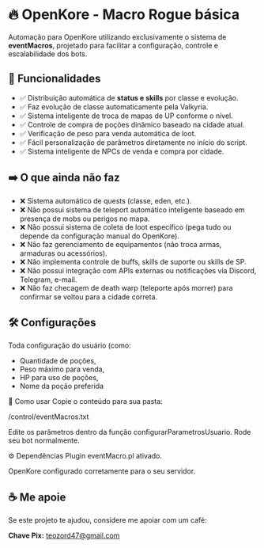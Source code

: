 # 🔥 OpenKore - Macro Rogue básica

Automação para OpenKore utilizando exclusivamente o sistema de **eventMacros**, projetado para facilitar a configuração, controle e escalabilidade dos bots.

## 🎯 Funcionalidades

- ✅ Distribuição automática de **status e skills** por classe e evolução.
- ✅ Faz evolução de classe automaticamente pela Valkyria.
- ✅ Sistema inteligente de troca de mapas de UP conforme o nível.
- ✅ Controle de compra de poções dinâmico baseado na cidade atual.
- ✅ Verificação de peso para venda automática de loot.
- ✅ Fácil personalização de parâmetros diretamente no início do script.
- ✅ Sistema inteligente de NPCs de venda e compra por cidade.

## ➡️ O que ainda não faz
- ❌ Sistema automático de quests (classe, eden, etc.).
- ❌ Não possui sistema de teleport automático inteligente baseado em presença de mobs ou perigos no mapa.
- ❌ Não possui sistema de coleta de loot específico (pega tudo ou depende da configuração manual do OpenKore).
- ❌ Não faz gerenciamento de equipamentos (não troca armas, armaduras ou acessórios).
- ❌ Não implementa controle de buffs, skills de suporte ou skills de SP.
- ❌ Não possui integração com APIs externas ou notificações via Discord, Telegram, e-mail.
- ❌ Não faz checagem de death warp (teleporte após morrer) para confirmar se voltou para a cidade correta.
  
## 🛠️ Configurações

Toda configuração do usuário (como:
- Quantidade de poções,
- Peso máximo para venda,
- HP para uso de poções,
- Nome da poção preferida

🚀 Como usar
Copie o conteúdo para sua pasta:

/control/eventMacros.txt

Edite os parâmetros dentro da função configurarParametrosUsuario.
Rode seu bot normalmente.

⚙️ Dependências
Plugin eventMacro.pl ativado.

OpenKore configurado corretamente para o seu servidor.

## ☕ Me apoie
Se este projeto te ajudou, considere me apoiar com um café:

**Chave Pix:** teozord47@gmail.com

